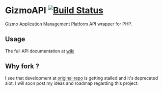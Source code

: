 # GizmoAPI [![Build Status](https://travis-ci.org/m0k1/GizmoAPI.svg?branch=master)](https://travis-ci.org/m0k1/GizmoAPI)
[Gizmo Application Management Platform](http://www.gizmopowered.net) API wrapper for PHP.

## Usage

The full API documentation at [wiki](https://github.com/m0k1/GizmoAPI/wiki)

## Why fork ?  

I see that development at [original repo](https://github.com/Zachu/GizmoAPI) is getting stalled and it's deprecated alot. I will soon post my ideas and roadmap regarding this project. 
